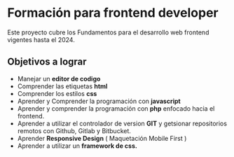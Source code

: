 # Formación para frontend developer

  Este proyecto cubre los Fundamentos para el desarrollo web frontend vigentes hasta el 2024.

## Objetivos a lograr

 - Manejar un **editor de codigo** 
 - Comprender las etiquetas **html**
 - Comprender los estilos **css**
 - Aprender y Comprender la programación con **javascript**
 - Aprender y comprender la programación con **php** enfocado hacia el frontend. 
 - Aprender a utilizar el controlador de version **GIT** y getsionar repositorios remotos con Github, Gitlab y Bitbucket. 
 - Aprender **Responsive Design** ( Maquetación Mobile First )
 - Aprender a utilizar un **framework de css.** 
